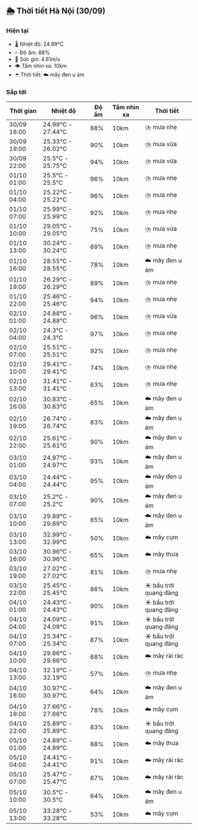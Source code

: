 ## 🌦️ Thời tiết Hà Nội (30/09)

### Hiện tại

- 🌡️ Nhiệt độ: 24.99℃
- 💦 Độ ẩm: 88%
- 💨 Sức gió: 4.61m/s
- 👁️ Tầm nhìn xa: 10km
- ☂️ Thời tiết: ☁️ mây đen u ám

### Sắp tới

| Thời gian | Nhiệt độ | Độ ẩm | Tầm nhìn xa | Thời tiết |
| --- | --- | --- | --- | --- |
| 30/09 16:00 | 24.99℃ - 27.44℃ | 88% | 10km | ⛈️ mưa nhẹ |
| 30/09 19:00 | 25.33℃ - 26.02℃ | 90% | 10km | ⛈️ mưa vừa |
| 30/09 22:00 | 25.5℃ - 25.75℃ | 94% | 10km | ⛈️ mưa vừa |
| 01/10 01:00 | 25.5℃ - 25.5℃ | 96% | 10km | ⛈️ mưa nhẹ |
| 01/10 04:00 | 25.22℃ - 25.22℃ | 96% | 10km | ⛈️ mưa nhẹ |
| 01/10 07:00 | 25.99℃ - 25.99℃ | 92% | 10km | ⛈️ mưa nhẹ |
| 01/10 10:00 | 29.05℃ - 29.05℃ | 75% | 10km | ⛈️ mưa vừa |
| 01/10 13:00 | 30.24℃ - 30.24℃ | 69% | 10km | ⛈️ mưa nhẹ |
| 01/10 16:00 | 28.55℃ - 28.55℃ | 78% | 10km | ☁️ mây đen u ám |
| 01/10 19:00 | 26.29℃ - 26.29℃ | 89% | 10km | ⛈️ mưa nhẹ |
| 01/10 22:00 | 25.46℃ - 25.46℃ | 94% | 10km | ⛈️ mưa nhẹ |
| 02/10 01:00 | 24.88℃ - 24.88℃ | 96% | 10km | ⛈️ mưa vừa |
| 02/10 04:00 | 24.3℃ - 24.3℃ | 97% | 10km | ⛈️ mưa nhẹ |
| 02/10 07:00 | 25.51℃ - 25.51℃ | 92% | 10km | ⛈️ mưa nhẹ |
| 02/10 10:00 | 29.41℃ - 29.41℃ | 74% | 10km | ⛈️ mưa nhẹ |
| 02/10 13:00 | 31.41℃ - 31.41℃ | 63% | 10km | ⛈️ mưa nhẹ |
| 02/10 16:00 | 30.83℃ - 30.83℃ | 65% | 10km | ☁️ mây đen u ám |
| 02/10 19:00 | 26.74℃ - 26.74℃ | 83% | 10km | ☁️ mây đen u ám |
| 02/10 22:00 | 25.61℃ - 25.61℃ | 90% | 10km | ☁️ mây đen u ám |
| 03/10 01:00 | 24.97℃ - 24.97℃ | 93% | 10km | ☁️ mây đen u ám |
| 03/10 04:00 | 24.44℃ - 24.44℃ | 95% | 10km | ☁️ mây đen u ám |
| 03/10 07:00 | 25.2℃ - 25.2℃ | 90% | 10km | ☁️ mây đen u ám |
| 03/10 10:00 | 29.89℃ - 29.89℃ | 65% | 10km | ☁️ mây đen u ám |
| 03/10 13:00 | 32.99℃ - 32.99℃ | 50% | 10km | ☁️ mây cụm |
| 03/10 16:00 | 30.96℃ - 30.96℃ | 65% | 10km | ☁️ mây thưa |
| 03/10 19:00 | 27.02℃ - 27.02℃ | 81% | 10km | ⛈️ mưa nhẹ |
| 03/10 22:00 | 25.45℃ - 25.45℃ | 86% | 10km | ☀️ bầu trời quang đãng |
| 04/10 01:00 | 24.43℃ - 24.43℃ | 90% | 10km | ☀️ bầu trời quang đãng |
| 04/10 04:00 | 24.09℃ - 24.09℃ | 91% | 10km | ☀️ bầu trời quang đãng |
| 04/10 07:00 | 25.34℃ - 25.34℃ | 87% | 10km | ☀️ bầu trời quang đãng |
| 04/10 10:00 | 29.86℃ - 29.86℃ | 68% | 10km | ☁️ mây rải rác |
| 04/10 13:00 | 32.19℃ - 32.19℃ | 57% | 10km | ⛈️ mưa nhẹ |
| 04/10 16:00 | 30.97℃ - 30.97℃ | 64% | 10km | ☁️ mây đen u ám |
| 04/10 19:00 | 27.66℃ - 27.66℃ | 78% | 10km | ☁️ mây cụm |
| 04/10 22:00 | 25.89℃ - 25.89℃ | 83% | 10km | ☀️ bầu trời quang đãng |
| 05/10 01:00 | 24.89℃ - 24.89℃ | 88% | 10km | ☁️ mây thưa |
| 05/10 04:00 | 24.41℃ - 24.41℃ | 91% | 10km | ☁️ mây rải rác |
| 05/10 07:00 | 25.47℃ - 25.47℃ | 87% | 10km | ☁️ mây rải rác |
| 05/10 10:00 | 30.5℃ - 30.5℃ | 64% | 10km | ☁️ mây đen u ám |
| 05/10 13:00 | 33.28℃ - 33.28℃ | 53% | 10km | ☁️ mây cụm |

